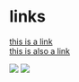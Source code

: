 # links
[this is a link](https://brainlos.github.io/option-1/)
<br>
[this is also a link](https://brainlos.github.io/option-2/)

<img src="https://i.imgur.com/nNcwcXE.jpg">
<img src="https://i.imgur.com/fajTBjq.jpeg">
